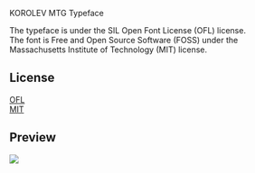 KOROLEV MTG Typeface

The typeface is under the SIL Open Font License (OFL) license.
<br/>
The font is Free and Open Source Software (FOSS) under the Massachusetts Institute of Technology (MIT) license.

## License

[OFL](https://scripts.sil.org/OFL)
<br/>
[MIT](https://opensource.org/licenses/MIT)

## Preview

![](https://raw.githubusercontent.com/SYNHMN/KOROLEV/main/preview/Preview-1.png)
